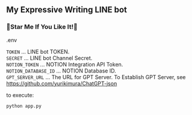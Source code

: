 ## My Expressive Writing LINE bot

### 🌟Star Me If You Like It!🌟 

.env

```TOKEN``` ... LINE bot TOKEN.  
```SECRET``` ... LINE bot Channel Secret.  
```NOTION_TOKEN``` ... NOTION Integration API Token.  
```NOTION_DATABASE_ID``` ... NOTION Database ID.  
```GPT_SERVER_URL``` ... The URL for GPT Server. To Establish GPT Server, see https://github.com/yurikimura/ChatGPT-json  


to execute:

```
python app.py
```
